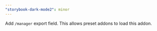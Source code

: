 ```yaml
---
"storybook-dark-mode2": minor
---
```


Add `/manager` export field.
This allows preset addons to load this addon.
